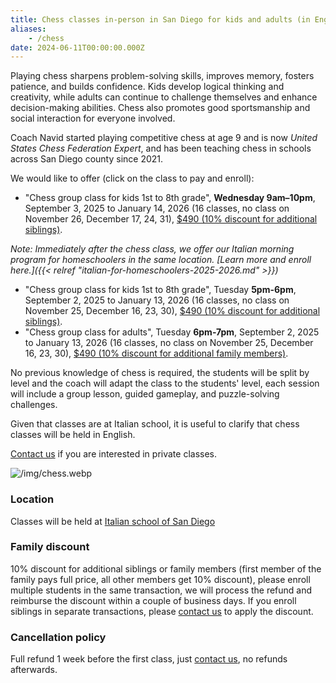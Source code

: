 ```yaml
---
title: Chess classes in-person in San Diego for kids and adults (in English)
aliases:
    - /chess
date: 2024-06-11T00:00:00.000Z
---
```


Playing chess sharpens problem-solving skills, improves memory, fosters patience, and builds confidence. Kids develop logical thinking and creativity, while adults can continue to challenge themselves and enhance decision-making abilities. Chess also promotes good sportsmanship and social interaction for everyone involved.

Coach Navid started playing competitive chess at age 9 and is now *United States Chess Federation Expert*, and has been teaching chess in schools across San Diego county since 2021.

We would like to offer (click on the class to pay and enroll):

* "Chess group class for kids 1st to 8th grade", **Wednesday 9am–10pm**, September 3, 2025 to January 14, 2026 (16 classes, no class on November 26, December 17, 24, 31), [$490 (10% discount for additional siblings)](https://link.waveapps.com/makjfh-xeuvbm).

_Note: Immediately after the chess class, we offer our Italian morning program for homeschoolers in the same location. [Learn more and enroll here.]({{< relref "italian-for-homeschoolers-2025-2026.md" >}})_

* "Chess group class for kids 1st to 8th grade", Tuesday **5pm-6pm**, September 2, 2025 to January 13, 2026 (16 classes, no class on November 25, December 16, 23, 30), [$490 (10% discount for additional siblings)](https://link.waveapps.com/2jgyrk-679ypg).
* "Chess group class for adults", Tuesday **6pm-7pm**, September 2, 2025 to January 13, 2026 (16 classes, no class on November 25, December 16, 23, 30), [$490 (10% discount for additional family members)](https://link.waveapps.com/jbtu37-5sqzjp).

No previous knowledge of chess is required, the students will be split by level and the coach will adapt the class to the students' level, each session will include a group lesson, guided gameplay, and puzzle-solving challenges.

Given that classes are at Italian school, it is useful to clarify that chess classes will be held in English.

[Contact us](/contact) if you are interested in private classes.

![/img/chess.webp](/img/chess.webp)

### Location

Classes will be held at [Italian school of San Diego](/location)

### Family discount

10% discount for additional siblings or family members (first member of the family pays full price, all other members get 10% discount), please enroll multiple students in the same transaction, we will process the refund and reimburse the discount within a couple of business days. If you enroll siblings in separate transactions, please [contact us](/contact) to apply the discount.

### Cancellation policy

Full refund 1 week before the first class, just [contact us](/contact), no refunds afterwards.